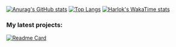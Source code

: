[![Anurag's GitHub stats](https://github-readme-stats.vercel.app/api?username=elnino0916&theme=transparent)](https://github.com/elnino0916/)
[![Top Langs](https://github-readme-stats.vercel.app/api/top-langs/?username=elnino0916&theme=transparent)](https://github.com/elnino0916/)
[![Harlok's WakaTime stats](https://github-readme-stats.vercel.app/api/wakatime?username=elnino0916&theme=transparent)](https://github.com/anuraghazra/github-readme-stats)
### My latest projects:

[![Readme Card](https://github-readme-stats.vercel.app/api/pin/?username=elnino0916&repo=reShut-CLI&theme=transparent)](https://github.com/elnino0916/reshut-CLI)
